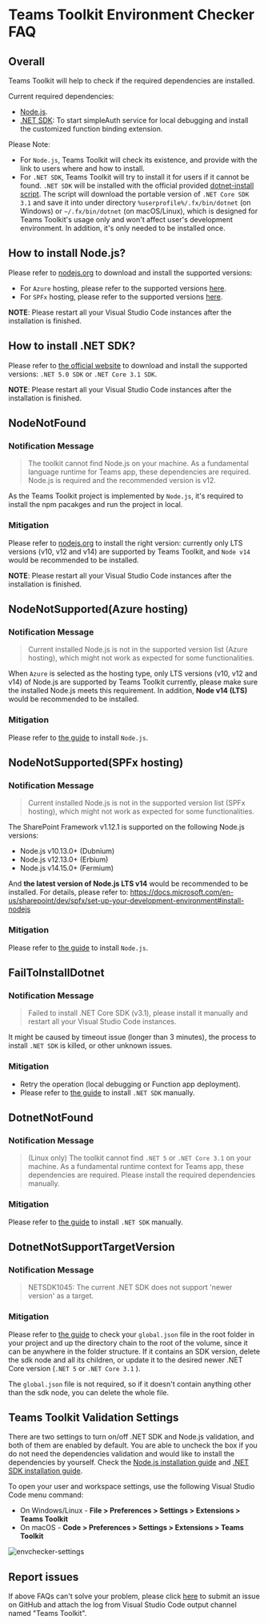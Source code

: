 # Teams Toolkit Environment Checker FAQ

## Overall

Teams Toolkit will help to check if the required dependencies are installed.

Current required dependencies:

* [Node.js](https://nodejs.org/download/).
* [.NET SDK](https://dotnet.microsoft.com/download): To start simpleAuth service for local debugging and install the customized function binding extension.

Please Note:
- For `Node.js`, Teams Toolkit will check its existence, and provide with the link to users where and how to install.
- For `.NET SDK`, Teams Toolkit will try to install it for users if it cannot be found. `.NET SDK` will be installed with the official provided [dotnet-install script](https://docs.microsoft.com/en-us/dotnet/core/tools/dotnet-install-script). The script will download the portable version of `.NET Core SDK 3.1` and save it into under directory `%userprofile%/.fx/bin/dotnet` (on Windows) or `~/.fx/bin/dotnet` (on macOS/Linux), which is designed for Teams Toolkit's usage only and won't affect user's development environment. In addition, it's only needed to be installed once.

## How to install Node.js?

Please refer to [nodejs.org](https://nodejs.org/) to download and install the supported versions:

- For `Azure` hosting, please refer to the supported versions [here](#nodenotsupportedazure-hosting).
- For `SPFx` hosting, please refer to the supported versions [here](#nodenotsupportedspfx-hosting).

**NOTE**: Please restart all your Visual Studio Code instances after the installation is finished.

## How to install .NET SDK?

Please refer to [the official website](https://dotnet.microsoft.com/download) to download and install the supported versions: `.NET 5.0 SDK` or `.NET Core 3.1 SDK`.

**NOTE**: Please restart all your Visual Studio Code instances after the installation is finished.

## NodeNotFound
### Notification Message
> The toolkit cannot find Node.js on your machine. As a fundamental language runtime for Teams app, these dependencies are required. Node.js is required and the recommended version is v12.

As the Teams Toolkit project is implemented by `Node.js`, it's required to install the npm pacakges and run the project in local. 

### Mitigation
Please refer to [nodejs.org](https://nodejs.org/) to install the right version: currently only LTS versions (v10, v12 and v14) are supported by Teams Toolkit, and `Node v14` would be recommended to be installed.

**NOTE**: Please restart all your Visual Studio Code instances after the installation is finished.

## NodeNotSupported(Azure hosting)
### Notification Message

> Current installed Node.js is not in the supported version list (Azure hosting), which might not work as expected for some functionalities.

When `Azure` is selected as the hosting type, only LTS versions (v10, v12 and v14) of Node.js are supported by Teams Toolkit currently, please make sure the installed Node.js meets this requirement. In addition, **Node v14 (LTS)** would be recommended to be installed.

### Mitigation
Please refer to [the guide](#how-to-install-nodejs) to install `Node.js`.

## NodeNotSupported(SPFx hosting)
### Notification Message
> Current installed Node.js is not in the supported version list (SPFx hosting), which might not work as expected for some functionalities.
  
The SharePoint Framework v1.12.1 is supported on the following Node.js versions:
- Node.js v10.13.0+ (Dubnium)
- Node.js v12.13.0+ (Erbium)
- Node.js v14.15.0+ (Fermium) 
 
And **the latest version of Node.js LTS v14** would be recommended to be installed. For details, please refer to: https://docs.microsoft.com/en-us/sharepoint/dev/spfx/set-up-your-development-environment#install-nodejs

### Mitigation
Please refer to [the guide](#how-to-install-nodejs) to install `Node.js`.

## FailToInstallDotnet
### Notification Message
> Failed to install .NET Core SDK (v3.1), please install it manually and restart all your Visual Studio Code instances.

It might be caused by timeout issue (longer than 3 minutes), the process to install `.NET SDK` is killed, or other unknown issues.

### Mitigation
* Retry the operation (local debugging or Function app deployment).
* Please refer to [the guide](#how-to-install-net-sdk) to install `.NET SDK` manually.

## <a name="failtoinstalldotnet%23functionDepsCheckerError"></a>DotnetNotFound 
### Notification Message
> (Linux only) The toolkit cannot find `.NET 5` or `.NET Core 3.1` on your machine. As a fundamental runtime context for Teams app, these dependencies are required. Please install the required dependencies manually.

### Mitigation
Please refer to [the guide](#how-to-install-net-sdk) to install `.NET SDK` manually.

## DotnetNotSupportTargetVersion
### Notification Message
> NETSDK1045: The current .NET SDK does not support 'newer version' as a target.

### Mitigation
Please refer to [the guide](https://docs.microsoft.com/dotnet/core/tools/sdk-errors/netsdk1045#globaljson-file) to check your `global.json` file in the root folder in your project and up the directory chain to the root of the volume, since it can be anywhere in the folder structure. If it contains an SDK version, delete the sdk node and all its children, or update it to the desired newer .NET Core version (`.NET 5` or `.NET Core 3.1` ).

The `global.json` file is not required, so if it doesn't contain anything other than the sdk node, you can delete the whole file.

## Teams Toolkit Validation Settings

There are two settings to turn on/off .NET SDK and Node.js validation, and both of them are enabled by default. You are able to uncheck the box if you do not need the dependencies validation and would like to install the dependencies by yourself. Check the [Node.js installation guide](#how-to-install-nodejs) and [.NET SDK installation guide](#how-to-install-net-sdk).

To open your user and workspace settings, use the following Visual Studio Code menu command:

* On Windows/Linux - **File > Preferences > Settings > Extensions > Teams Toolkit**
* On macOS - **Code > Preferences > Settings > Extensions > Teams Toolkit**

![envchecker-settings](../images/vscode-extension/envchecker/envchecker-settings.png)

## Report issues 

If above FAQs can't solve your problem, please click [here](https://github.com/OfficeDev/Teamsfx/issues/new) to submit an issue on GitHub and attach the log from Visual Studio Code output channel named "Teams Toolkit".
